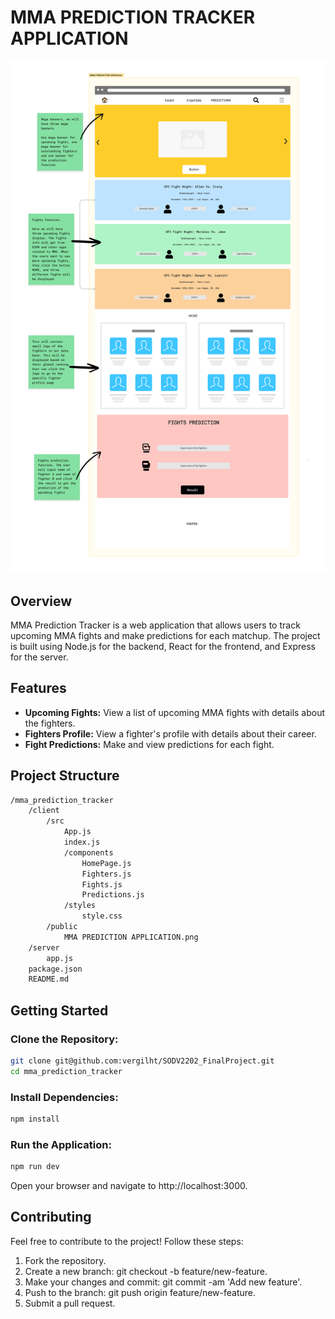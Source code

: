 # MMA PREDICTION TRACKER APPLICATION

![MMA Prediction Application](public/MMA%20PREDICTION%20APPLICATION.png)

## Overview

MMA Prediction Tracker is a web application that allows users to track upcoming MMA fights and make predictions for each matchup. The project is built using Node.js for the backend, React for the frontend, and Express for the server.

## Features

- **Upcoming Fights:** View a list of upcoming MMA fights with details about the fighters.
- **Fighters Profile:** View a fighter's profile with details about their career.
- **Fight Predictions:** Make and view predictions for each fight.

## Project Structure

```bash
/mma_prediction_tracker
    /client
        /src
            App.js
            index.js
            /components
                HomePage.js
                Fighters.js
                Fights.js
                Predictions.js
            /styles
                style.css
        /public
            MMA PREDICTION APPLICATION.png
    /server
        app.js
    package.json
    README.md
```

## Getting Started

### Clone the Repository:

```bash
git clone git@github.com:vergilht/SODV2202_FinalProject.git
cd mma_prediction_tracker
````

### Install Dependencies:
```bash
npm install
````

### Run the Application:
```bash
npm run dev
````
Open your browser and navigate to http://localhost:3000.


## Contributing
Feel free to contribute to the project! Follow these steps:

1. Fork the repository.
2. Create a new branch: git checkout -b feature/new-feature.
3. Make your changes and commit: git commit -am 'Add new feature'.
4. Push to the branch: git push origin feature/new-feature.
5. Submit a pull request.

